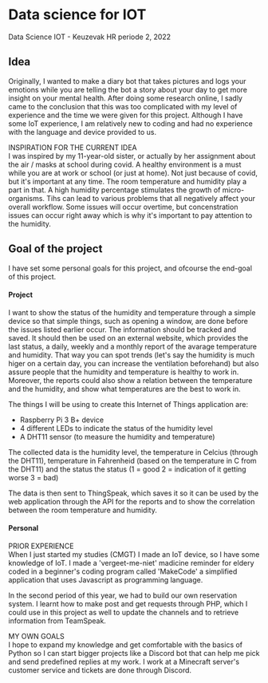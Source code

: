 # Data science for IOT 
Data Science IOT - Keuzevak HR periode 2, 2022

## Idea 
Originally, I wanted to make a diary bot that takes pictures and logs your emotions while you are telling the bot a story about your day to get more insight on your mental health. After doing some research online, I sadly came to the conclusion that this was too complicated with my level of experience and the time we were given for this project. Although I have some IoT experience, I am relatively new to coding and had no experience with the language and device provided to us.

INSPIRATION FOR THE CURRENT IDEA <br>
I was inspired by my 11-year-old sister, or actually by her assignment about the air / masks at school during covid. A healthy environment is a must while you are at work or school (or just at home). Not just because of covid, but it's important at any time. The room temperature and humidity play a part in that. A high humidity percentage stimulates the growth of micro-organisms. Tihs can lead to various problems that all negatively affect your overall workflow. Some issues will occur overtime, but concenstration issues can occur right away which is why it's important to pay attention to the humidity.

## Goal of the project
I have set some personal goals for this project, and ofcourse the end-goal of this project.

#### Project
I want to show the status of the humidity and temperature through a simple device so that simple things, such as opening a window, are done before the issues listed earlier occur. The information should be tracked and saved. It should then be used on an external website, which provides the last status, a daily, weekly and a monthly report of the avarage temperature and humidity. That way you can spot trends (let's say the humidity is much higer on a certain day, you can increase the ventilation beforehand) but also assure people that the humidity and temperature is healthy to work in. Moreover, the reports could also show a relation between the temperature and the humidity, and show what temperatures are the best to work in. 

The things I will be using to create this Internet of Things application are:
- Raspberry Pi 3 B+ device
- 4 different LEDs to indicate the status of the humidity level 
- A DHT11 sensor (to measure the humidity and temperature) 

The collected data is the humidity level, the temperature in Celcius (through the DHT11), temperature in Fahrenheid (based on the temperature in C from the DHT11) and the status the status (1 = good 2 = indication of it getting worse 3 = bad)

The data is then sent to ThingSpeak, which saves it so it can be used by the web application through the API for the reports and to show the correlation between the room temperature and humidity.

#### Personal

PRIOR EXPERIENCE <br>
When I just started my studies (CMGT) I made an IoT device, so I have some knowledge of IoT. I made a 'vergeet-me-niet' madicine reminder for eldery coded in a beginner's coding program called 'MakeCode' a simplified application that uses Javascript as programming language. 

In the second period of this year, we had to build our own reservation system. I learnt how to make post and get requests through PHP, which I could use in this project as well to update the channels and to retrieve information from TeamSpeak.  

MY OWN GOALS <br>
I hope to expand my knowledge and get comfortable with the basics of Python so I can start bigger projects like a Discord bot that can help me pick and send predefined replies at my work. I work at a Minecraft server's customer service and tickets are done through Discord. 


